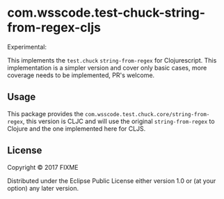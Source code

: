 # com.wsscode.test-chuck-string-from-regex-cljs

Experimental:

This implements the `test.chuck` `string-from-regex` for Clojurescript. This implementation is a simpler version and
cover only basic cases, more coverage needs to be implemented, PR's welcome.

## Usage

This package provides the `com.wsscode.test.chuck.core/string-from-regex`, this version is CLJC and will use the original
`string-from-regex` to Clojure and the one implemented here for CLJS.

## License

Copyright © 2017 FIXME

Distributed under the Eclipse Public License either version 1.0 or (at
your option) any later version.
